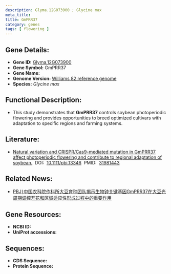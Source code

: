```yaml
---
description: Glyma.12G073900 ; Glycine max
meta_title:
title: GmPRR37
category: genes
tags: [ flowering ]
---
```


## Gene Details:
- **Gene ID:**	[Glyma.12G073900](https://www.maizegdb.org/gene_center/gene/Glyma.12G073900)
- **Gene Symbol:** GmPRR37
- **Gene Name:** 
- **Genome Version:** [Williams 82 reference genome]()
- **Species:** *Glycine max*

## Functional Description:
   - This study demonstrates that **GmPRR37** controls soybean photoperiodic flowering and provides opportunities to breed optimized cultivars with adaptation to specific regions and farming systems.

## Literature:
   - [Natural variation and CRISPR/Cas9-mediated mutation in GmPRR37 affect photoperiodic flowering and contribute to regional adaptation of soybean.]( https://onlinelibrary.wiley.com/doi/10.1111/pbi.13346)&nbsp;&nbsp;DOI:&nbsp;&nbsp;[10.1111/pbi.13346](https://onlinelibrary.wiley.com/doi/10.1111/pbi.13346)&nbsp;&nbsp;PMID:&nbsp;&nbsp;[31981443](https://pubmed.ncbi.nlm.nih.gov/31981443/)

## Related News:
   - [PBJ∣中国农科院作科所大豆育种团队揭示生物钟关键基因GmPRR37在大豆光周期调控开花和区域适应性形成过程中的重要作用](https://mp.weixin.qq.com/s?__biz=Mzg3MDEwNDEyMg==&mid=2247487068&idx=1&sn=b6533d38496ebe4e774eed486db5cc2b&chksm=ce93a309f9e42a1fd8f50a624cf7e8702374863e3b42c3c500cafc606f977862933a5f6eec87&scene=27#wechat_redirect)

## Gene Resources:
- **NCBI ID:** [](https://www.ncbi.nlm.nih.gov/gene/?term=)
- **UniProt accessions:** [](https://www.uniprot.org/uniprotkb//entry)

## Sequences:
- **CDS Sequence:**
- **Protein Sequence:**
